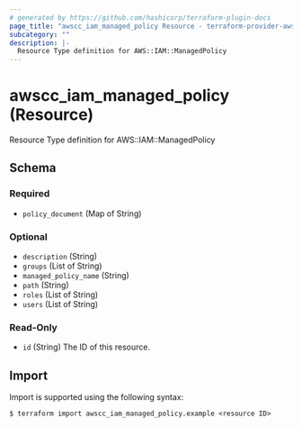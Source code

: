 ```yaml
---
# generated by https://github.com/hashicorp/terraform-plugin-docs
page_title: "awscc_iam_managed_policy Resource - terraform-provider-awscc"
subcategory: ""
description: |-
  Resource Type definition for AWS::IAM::ManagedPolicy
---
```


# awscc_iam_managed_policy (Resource)

Resource Type definition for AWS::IAM::ManagedPolicy



<!-- schema generated by tfplugindocs -->
## Schema

### Required

- `policy_document` (Map of String)

### Optional

- `description` (String)
- `groups` (List of String)
- `managed_policy_name` (String)
- `path` (String)
- `roles` (List of String)
- `users` (List of String)

### Read-Only

- `id` (String) The ID of this resource.

## Import

Import is supported using the following syntax:

```shell
$ terraform import awscc_iam_managed_policy.example <resource ID>
```
